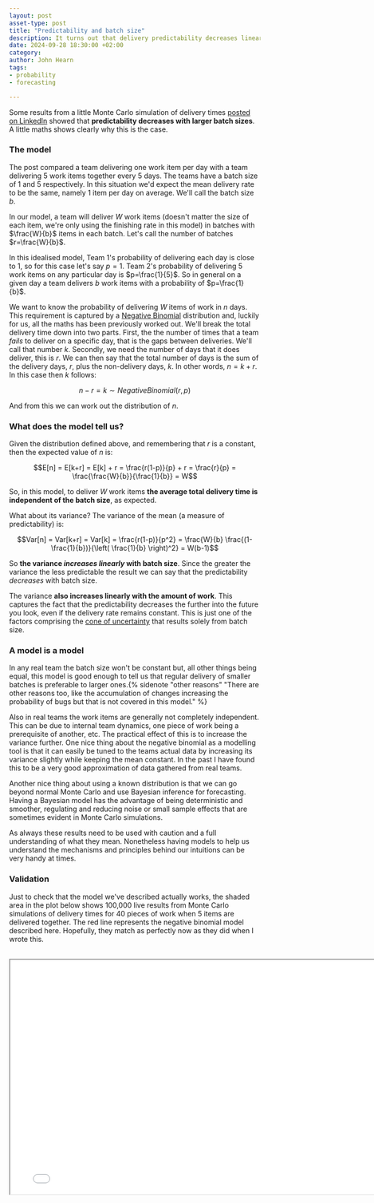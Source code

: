 ```yaml
---
layout: post
asset-type: post
title: "Predictability and batch size"
description: It turns out that delivery predictability decreases linearly with batch size.
date: 2024-09-28 18:30:00 +02:00
category: 
author: John Hearn
tags: 
- probability
- forecasting

---
```


Some results from a little Monte Carlo simulation of delivery times [posted on LinkedIn](https://www.linkedin.com/posts/phil-ledgerwood_in-my-last-post-on-this-httpslnkdin-activity-7245467832489046017-sk_N) showed that **predictability decreases with larger batch sizes**. A little maths shows clearly why this is the case. 

### The model

The post compared a team delivering one work item per day with a team delivering 5 work items together every 5 days. The teams have a batch size of 1 and 5 respectively. In this situation we'd expect the mean delivery rate to be the same, namely 1 item per day on average. We'll call the batch size $b$.

In our model, a team will deliver $W$ work items (doesn't matter the size of each item, we're only using the finishing rate in this model) in batches with $\frac{W}{b}$ items in each batch. Let's call the number of batches $r=\frac{W}{b}$. 

In this idealised model, Team 1's probability of delivering each day is close to 1, so for this case let's say $p=1$. Team 2's probability of delivering 5 work items on any particular day is $p=\frac{1}{5}$. So in general on a given day a team delivers $b$ work items with a probability of $p=\frac{1}{b}$.

We want to know the probability of delivering $W$ items of work in $n$ days. This requirement is captured by a [Negative Binomial](https://en.wikipedia.org/wiki/Negative_binomial_distribution) distribution and, luckily for us, all the maths has been previously worked out. We'll break the total delivery time down into two parts. First, the the number of times that a team _fails_ to deliver on a specific day, that is the gaps between deliveries. We'll call that number $k$. Secondly, we need the number of days that it does deliver, this is $r$. We can then say that the total number of days is the sum of the delivery days, $r$, plus the non-delivery days, $k$. In other words, $n=k+r$. In this case then $k$ follows:

$$n-r = k \sim NegativeBinomial(r, p)$$

And from this we can work out the distribution of $n$.

### What does the model tell us?

Given the distribution defined above, and remembering that $r$ is a constant, then the expected value of $n$ is:

$$E[n] = E[k+r] = E[k] + r = \frac{r(1-p)}{p} + r = \frac{r}{p} = \frac{\frac{W}{b}}{\frac{1}{b}} = W$$

So, in this model, to deliver $W$ work items **the average total delivery time is independent of the batch size**, as expected. 

What about its variance? The variance of the mean (a measure of predictability) is:

$$Var[n] = Var[k+r] = Var[k] = \frac{r(1-p)}{p^2} = \frac{W}{b} \frac{(1-\frac{1}{b})}{\left( \frac{1}{b} \right)^2} = W(b-1)$$

So **the variance _increases linearly_ with batch size**. Since the greater the variance the less predictable the result we can say that the predictability _decreases_ with batch size.

The variance **also increases linearly with the amount of work**. This captures the fact that the predictability decreases the further into the future you look, even if the delivery rate remains constant. This is just one of the factors comprising the [cone of uncertainty](https://en.wikipedia.org/wiki/Cone_of_uncertainty) that results solely from batch size.

### A model is a model

In any real team the batch size won't be constant but, all other things being equal, this model is good enough to tell us that regular delivery of smaller batches is preferable to larger ones.{% sidenote "other reasons" "There are other reasons too, like the accumulation of changes increasing the probability of bugs but that is not covered in this model." %}

Also in real teams the work items are generally not completely independent. This can be due to internal team dynamics, one piece of work being a prerequisite of another, etc. The practical effect of this is to increase the variance further. One nice thing about the negative binomial as a modelling tool is that it can easily be tuned to the teams actual data by increasing its variance slightly while keeping the mean constant. In the past I have found this to be a very good approximation of data gathered from real teams.

Another nice thing about using a known distribution is that we can go beyond normal Monte Carlo and use Bayesian inference for forecasting. Having a Bayesian model has the advantage of being deterministic and smoother, regulating and reducing noise or small sample effects that are sometimes evident in Monte Carlo simulations.

As always these results need to be used with caution and a full understanding of what they mean. Nonetheless having models to help us understand the mechanisms and principles behind our intuitions can be very handy at times. 



### Validation

Just to check that the model we've described actually works, the shaded area in the plot below shows 100,000 live results from Monte Carlo simulations of delivery times for 40 pieces of work when 5 items are delivered together. The red line represents the negative binomial model described here. Hopefully, they match as perfectly now as they did when I wrote this.

<br/>

<iframe width="780" height="470" src="{{ site.url }}/assets/frames/negative-binomial-plot.html">

